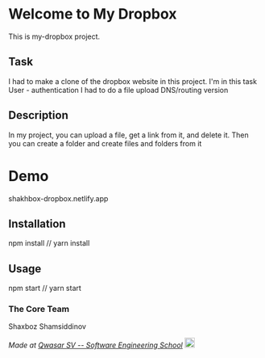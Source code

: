 # Welcome to My Dropbox
This is my-dropbox project.
## Task
I had to make a clone of the dropbox website in this project. I'm in this task User - authentication I had to do a file upload DNS/routing version
## Description
In my project, you can upload a file, get a link from it, and delete it. Then you can create a folder and create files and folders from it
# Demo
shakhbox-dropbox.netlify.app
## Installation
npm install // yarn install                              

## Usage
npm start  // yarn start                                                                                                    
### The Core Team
Shaxboz Shamsiddinov

<span><i>Made at <a href='https://qwasar.io'>Qwasar SV -- Software Engineering School</a></i></span>
<span><img alt="Qwasar SV -- Software Engineering School's Logo" src='https://storage.googleapis.com/qwasar-public/qwasar-logo_50x50.png' width='20px' /></span>
